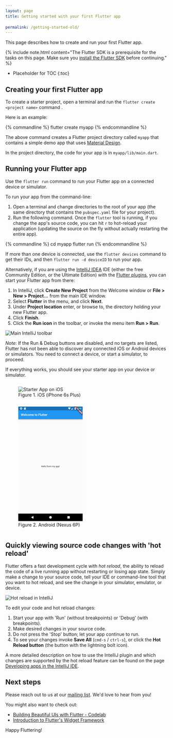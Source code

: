 ```yaml
---
layout: page
title: Getting started with your first Flutter app

permalink: /getting-started-old/
---
```


This page describes how to create and run your first Flutter app.

{% include note.html content="The Flutter SDK is a prerequisite for the tasks on this page. 
Make sure you [install the Flutter SDK](/setup/) before continuing." %}

* Placeholder for TOC
{:toc}

## Creating your first Flutter app

To create a starter project, open a terminal and run the `flutter create <project name>` command .

Here is an example:

{% commandline %}
flutter create myapp
{% endcommandline %}

The above command creates a Flutter project directory called `myapp` that contains a simple demo
app that uses [Material Design](https://www.google.com/design/spec/material-design/introduction.html).

In the project directory, the code for your app is in `myapp/lib/main.dart`.

## Running your Flutter app

Use the `flutter run` command to run your Flutter app on a connected
device or simulator.

To run your app from the command-line:

1. Open a terminal and change directories to the root of your app (the same directory that
contains the `pubspec.yaml` file for your project).
2. Run the following command. Once the `flutter` tool is running, if you change the app's
source code, you can hit `r` to hot-reload your application (updating the source on the fly
without actually restarting the entire app).

{% commandline %}
cd myapp
flutter run
{% endcommandline %}


If more than one device is connected, use the `flutter devices` command
to get their IDs, and then `flutter run -d deviceID` to run your app.

Alternatively, if you are using the [IntelliJ
IDEA](https://www.jetbrains.com/idea/) IDE (either the free Community Edition, or the
Ultimate Edition) with the [Flutter
plugins](/ide-setup/), you can start your Flutter app from there:

1. In IntelliJ, click **Create New Project** from the Welcome window or
**File > New > Project...** from the main IDE window.
1. Select **Flutter** in the menu, and click **Next**.
1. Under **Project location** enter, or browse to, the directory holding your new Flutter app.
1. Click **Finish**.
1. Click the **Run icon** in the toolbar, or invoke the menu item **Run > Run**.

![Main IntelliJ toolbar](/images/intellij/main-toolbar.png)

*Note*: If the Run & Debug buttons are disabled, and no targets are listed, Flutter
has not been able to discover any connected iOS or Android devices or simulators.
You need to connect a device, or start a simulator, to proceed.

If everything works, you should see your starter app on your device or simulator.

<div id="starter-app-screenshots">
  <figure style='display: inline-block'>
    <img src="/images/flutter-starter-app-ios.png" alt="Starter App on iOS">
    <figcaption>Figure 1. iOS (iPhone 6s Plus)</figcaption>
  </figure>
  <figure style='display: inline-block'>
    <img src="/images/flutter-starter-app-android.png" alt="Starter App on Android">
    <figcaption>Figure 2. Android (Nexus 6P)</figcaption>
  </figure>
</div>

## Quickly viewing source code changes with 'hot reload'

Flutter offers a fast development cycle with _hot reload_,
the ability to reload the code of a live running app
without restarting or losing app state. Simply make a
change to your source code, tell your IDE or command-line
tool that you want to hot reload, and see the change
in your simulator, emulator, or device.

![Hot reload in IntelliJ](/images/intellij/hot-reload.gif)

To edit your code and hot reload changes:

1. Start your app with 'Run' (without breakpoints) or 'Debug' (with breakpoints).
1. Make desired changes in your source code.
1. Do not press the 'Stop' button; let your app continue to run.
1. To see your changes invoke **Save All** (`cmd-s` / `ctrl-s`),
   or click the **Hot Reload button** (the button with the lightning bolt icon).

A more detailed description on how to use the IntelliJ plugin and which
changes are supported by the hot reload feature can be found on the page
[Developing apps in the IntelliJ IDE](../using-ide/).

## Next steps

Please reach out to us at our [mailing list][mailinglist]. We'd love
to hear from you!

You might also want to check out:
* [Building Beautiful UIs with Flutter - Codelab](https://codelabs.developers.google.com/codelabs/flutter/index.html#0)
* [Introduction to Flutter's Widget Framework](/widgets-intro/)

Happy Fluttering!


[mailinglist]: mailto:flutter-dev@googlegroups.com
